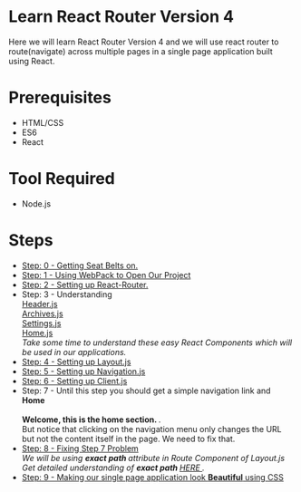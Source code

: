 <h1> Learn React Router Version 4 </h1>

Here we will learn React Router Version 4 and we will use react router to route(navigate) across multiple pages in a single page application built using React.

<h1> Prerequisites </h1>
<ul>
  <li>HTML/CSS</li>
  <li>ES6</li>
  <li>React</li>
</ul>

<h1>Tool Required</h1>
<ul>
  <li>Node.js</li>
</ul>
<h1> Steps </h1>
<ul>
  <li><a href = 'https://github.com/NadeemShakya/ReactRouter-V4/tree/Step-0' >Step: 0 - Getting Seat Belts on. </a></li>
  <li><a href = 'https://github.com/NadeemShakya/ReactRouter-V4/blob/Step-1/README.md'> Step: 1 - Using WebPack to Open Our Project        </a></li>  
   <li> <a href = 'https://github.com/NadeemShakya/ReactRouter-V4/blob/Step-2/README.md' >Step: 2 - Setting up React-Router.  </a></li>
    <li> Step: 3 - Understanding <br> 
    <a href = 'https://github.com/NadeemShakya/ReactRouter/blob/master/src/js/components/Header.js'>Header.js </a> 
    <br>
    <a href = 'https://github.com/NadeemShakya/ReactRouter/blob/master/src/js/components/Archives.js'> Archives.js </a> 
    <br>
    <a href = 'https://github.com/NadeemShakya/ReactRouter/blob/master/src/js/components/Settings.js'> Settings.js </a>
    <br>
    <a href = 'https://github.com/NadeemShakya/ReactRouter/blob/master/src/js/components/Home.js'> Home.js </a>
    <br>
    <i>Take some time to understand these easy React Components which will be used in our applications. </i>  
  </li> 
  <li> <a href = 'https://github.com/NadeemShakya/ReactRouter/compare/Step-3?expand=1'> Step: 4 - Setting up Layout.js </a></li>
  <li> <a href = 'https://github.com/NadeemShakya/ReactRouter/compare/Step-4?expand=1'> Step: 5 - Setting up Navigation.js </a></li>
  <li> <a href = 'https://github.com/NadeemShakya/ReactRouter/compare/Step-5?expand=1'> Step: 6 - Setting up Client.js </a></li>
  <li> Step: 7 -  Until this step you should get a simple navigation link and <br> <b> Home 
                  <br> <br>
                  Welcome, this is the home section. </b> . 
                  <br>
                  But notice that clicking on the navigation menu only changes the URL but not the content itself in the page. We need                      to fix that.
  </li>
  
  <li> <a href = 'https://github.com/NadeemShakya/ReactRouter/compare/Step-6?expand=1' > Step: 8 - Fixing Step 7 Problem </a> 
  <br>
  <i> 
    We will be using <strong> exact path </strong> attribute in Route Component of Layout.js 
    <br>
    Get detailed understanding of <strong> exact path </strong> <a href = ''> HERE </a>.
   </i>
  </li>
  <li><a href = ''> Step: 9 -  Making our single page application look <b>Beautiful</b> using CSS </a></li>
</ul>


